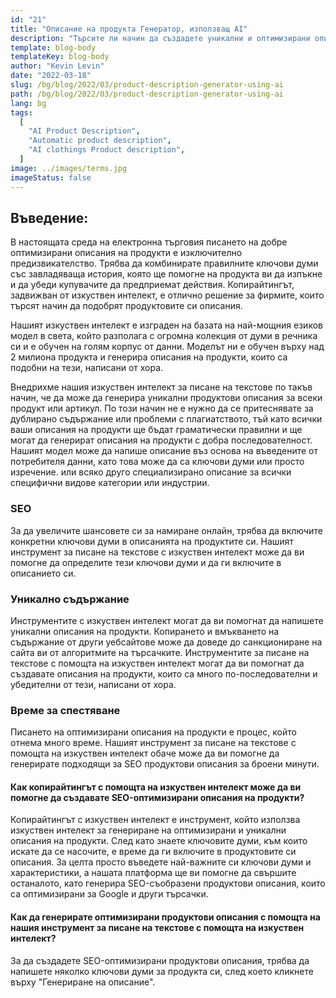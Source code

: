 ```yaml
---
id: "21"
title: "Описание на продукта Генератор, използващ AI"
description: "Търсите ли начин да създадете уникални и оптимизирани описания на продукти? Ако е така, може би трябва да помислите за използване на копирайтинг с помощта на изкуствен интелект. Този инструмент използва изкуствен интелект за генериране на продуктови описания, които са съобразени с вашите конкретни ключови думи."
template: blog-body
templateKey: blog-body
author: "Kevin Levin"
date: "2022-03-18"
slug: /bg/blog/2022/03/product-description-generator-using-ai
path: /bg/blog/2022/03/product-description-generator-using-ai
lang: bg
tags:
  [
    "AI Product Description",
    "Automatic product description",
    "AI clothings Product description",
  ]
image: ../images/terms.jpg
imageStatus: false
---
```


## Въведение:

В настоящата среда на електронна търговия писането на добре оптимизирани описания на продукти е изключително предизвикателство. Трябва да комбинирате правилните ключови думи със завладяваща история, която ще помогне на продукта ви да изпъкне и да убеди купувачите да предприемат действия. Копирайтингът, задвижван от изкуствен интелект, е отлично решение за фирмите, които търсят начин да подобрят продуктовите си описания.

Нашият изкуствен интелект е изграден на базата на най-мощния езиков модел в света, който разполага с огромна колекция от думи в речника си и е обучен на голям корпус от данни. Моделът ни е обучен върху над 2 милиона продукта и генерира описания на продукти, които са подобни на тези, написани от хора.

Внедрихме нашия изкуствен интелект за писане на текстове по такъв начин, че да може да генерира уникални продуктови описания за всеки продукт или артикул. По този начин не е нужно да се притеснявате за дублирано съдържание или проблеми с плагиатството, тъй като всички ваши описания на продукти ще бъдат граматически правилни и ще могат да генерират описания на продукти с добра последователност. Нашият модел може да напише описание въз основа на въведените от потребителя данни, като това може да са ключови думи или просто изречение. или всяко друго специализирано описание за всички специфични видове категории или индустрии.

### SEO

За да увеличите шансовете си за намиране онлайн, трябва да включите конкретни ключови думи в описанията на продуктите си. Нашият инструмент за писане на текстове с изкуствен интелект може да ви помогне да определите тези ключови думи и да ги включите в описанието си.

### Уникално съдържание

Инструментите с изкуствен интелект могат да ви помогнат да напишете уникални описания на продукти. Копирането и вмъкването на съдържание от други уебсайтове може да доведе до санкциониране на сайта ви от алгоритмите на търсачките. Инструментите за писане на текстове с помощта на изкуствен интелект могат да ви помогнат да създавате описания на продукти, които са много по-последователни и убедителни от тези, написани от хора.

### Време за спестяване

Писането на оптимизирани описания на продукти е процес, който отнема много време. Нашият инструмент за писане на текстове с помощта на изкуствен интелект обаче може да ви помогне да генерирате подходящи за SEO продуктови описания за броени минути.

#### Как копирайтингът с помощта на изкуствен интелект може да ви помогне да създавате SEO-оптимизирани описания на продукти?

Копирайтингът с изкуствен интелект е инструмент, който използва изкуствен интелект за генериране на оптимизирани и уникални описания на продукти. След като знаете ключовите думи, към които искате да се насочите, е време да ги включите в продуктовите си описания. За целта просто въведете най-важните си ключови думи и характеристики, а нашата платформа ще ви помогне да свършите останалото, като генерира SEO-съобразени продуктови описания, които са оптимизирани за Google и други търсачки.

#### Как да генерирате оптимизирани продуктови описания с помощта на нашия инструмент за писане на текстове с помощта на изкуствен интелект?

За да създадете SEO-оптимизирани продуктови описания, трябва да напишете няколко ключови думи за продукта си, след което кликнете върху "Генериране на описание".
